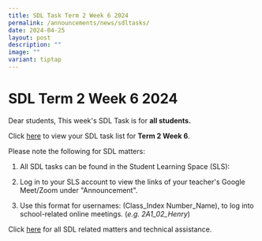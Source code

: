 ```yaml
---
title: SDL Task Term 2 Week 6 2024
permalink: /announcements/news/sdltasks/
date: 2024-04-25
layout: post
description: ""
image: ""
variant: tiptap
---
```

<h1>SDL Term 2 Week 6 2024</h1>
<p>Dear students, This week's SDL Task is for <strong>all students.</strong>
</p>
<p>Click <a href="https://docs.google.com/spreadsheets/d/e/2PACX-1vRarQBMw2rj0YfasgFM9M7SeKP6jJL50gvZBmkmaeTunG_pUSQpyzDLScnfGwKchtFfKgyNYmwq_xdI/pubhtml" rel="noopener noreferrer nofollow" target="_blank">here</a> to
view your SDL task list for <strong>Term 2 Week 6</strong>.</p>
<p>Please note the following for SDL matters:</p>
<ol data-tight="true" class="tight">
<li>
<p>All SDL tasks can be found in the Student Learning Space (SLS):</p>
</li>
<li>
<p>Log in to your SLS account to view the links of your teacher's Google
Meet/Zoom under "Announcement".</p>
</li>
<li>
<p>Use this format for usernames: (Class_Index Number_Name), to log into
school-related online meetings. (<em>e.g. 2A1_02_Henry</em>)</p>
</li>
</ol>
<p>Click <a href="https://www.bukitbatoksec.moe.edu.sg/useful-resources/Students/fhbl-seek-discover-and-learn-sdl-fhbl-matters/" rel="noopener noreferrer nofollow" target="_blank">here</a> for
all SDL related matters and technical assistance.</p>